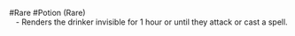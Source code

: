 #Rare #Potion
(Rare)  
   - Renders the drinker invisible for 1 hour or until they attack or cast a spell.  